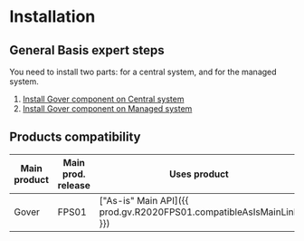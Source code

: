 # Installation

## General Basis expert steps

You need to install two parts: for a central system, and for the managed system.

1. [Install Gover component on Central system](inst-cen.md)
2. [Install Gover component on Managed system](inst-man.md)

## Products compatibility
    
| Main product | Main prod. release | Uses product | Compatible release  |
| -------------| ------- | ------------- | ------------------- |
| Gover        | FPS01   | ["As-is" Main API]({{ prod.gv.R2020FPS01.compatibleAsIsMainLink }})        | {{ prod.gv.R2020FPS01.compatibleAsIsMainRel }}               |

